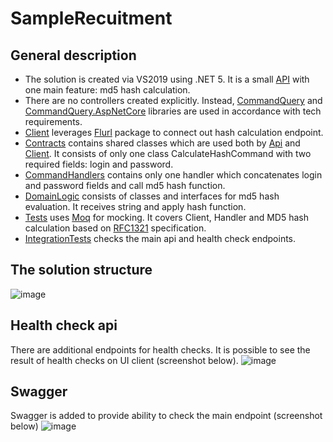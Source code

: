 # SampleRecuitment
## General description

* The solution is created via VS2019 using .NET 5. It is a small [API](https://github.com/kudryavtsevda/SampleRecruitment/tree/main/Recruitment.Api) with one main feature: md5 hash calculation.
* There are no controllers created explicitly. Instead, [CommandQuery](https://github.com/hlaueriksson/CommandQuery/tree/master/src/CommandQuery) and [CommandQuery.AspNetCore](https://github.com/hlaueriksson/CommandQuery/tree/master/src/CommandQuery.AspNetCore) libraries are used in accordance with tech requirements.
* [Client](https://github.com/kudryavtsevda/SampleRecruitment/tree/main/Recruitment.Client) leverages [Flurl](https://github.com/tmenier/Flurl) package to connect out hash calculation endpoint.
* [Contracts](https://github.com/kudryavtsevda/SampleRecruitment/tree/main/Recruitment.Contracts) contains shared classes which are used both by [Api](https://github.com/kudryavtsevda/SampleRecruitment/tree/main/Recruitment.Api) and [Client](https://github.com/kudryavtsevda/SampleRecruitment/tree/main/Recruitment.Client).
It consists of only one class CalculateHashCommand with two required fields: login and password.
* [CommandHandlers](https://github.com/kudryavtsevda/SampleRecruitment/tree/main/Recruitment.CommandHandlers) contains only one handler which concatenates login and password fields and call md5 hash function.
* [DomainLogic](https://github.com/kudryavtsevda/SampleRecruitment/tree/main/Recruitment.DomainLogic) consists of classes and interfaces for md5 hash evaluation. It receives string and apply hash function.
* [Tests](https://github.com/kudryavtsevda/SampleRecruitment/tree/main/Recruitment.Tests) uses [Moq](https://github.com/moq/moq) for mocking. It covers Client, Handler and MD5 hash calculation based on [RFC1321](https://datatracker.ietf.org/doc/html/rfc1321) specification.
* [IntegrationTests](https://github.com/kudryavtsevda/SampleRecruitment/tree/main/Recruitment.IntegrationTests) checks the main api and health check endpoints.

## The solution structure
![image](https://user-images.githubusercontent.com/4447809/134943499-c08ffb5f-a62e-43a5-bfd1-36028855d57b.png)


## Health check api
There are additional endpoints for health checks. It is possible to see the result of health checks on UI client (screenshot below).
![image](https://user-images.githubusercontent.com/4447809/134942411-37ae1cd0-f0d8-463d-8c8a-b3e996da78a1.png)

## Swagger
Swagger is added to provide ability to check the main endpoint (screenshot below)
![image](https://user-images.githubusercontent.com/4447809/134942716-24738e7e-72b1-4dc6-aa8d-ae4d3e87fe30.png)

